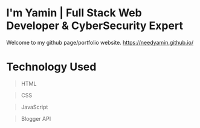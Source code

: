 # I'm Yamin | Full Stack Web Developer &  CyberSecurity Expert

Welcome to my github page/portfolio website.
https://needyamin.github.io/

# Technology Used
> HTML

> CSS

> JavaScript

> Blogger API
